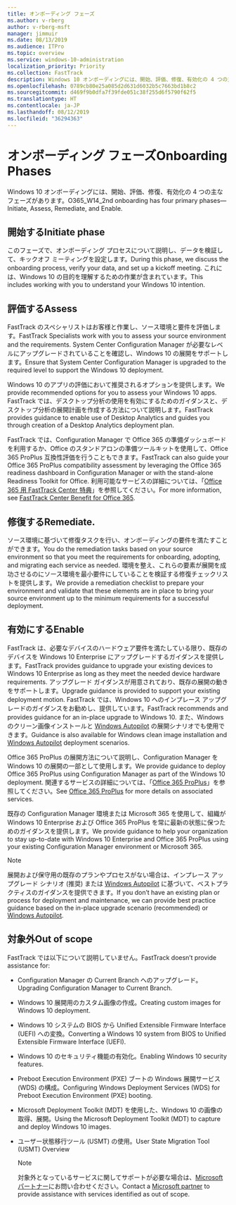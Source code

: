 ```yaml
---
title: オンボーディング フェーズ
ms.author: v-rberg
author: v-rberg-msft
manager: jimmuir
ms.date: 08/13/2019
ms.audience: ITPro
ms.topic: overview
ms.service: windows-10-administration
localization_priority: Priority
ms.collection: FastTrack
description: Windows 10 オンボーディングには、開始、評価、修復、有効化の 4 つの主なフェーズがあります。
ms.openlocfilehash: 0789cb80e25a085d2d631d6032b5c7663bd1b8c2
ms.sourcegitcommit: d469f9b0dfa7f39fde051c38f255d6f5790f62f5
ms.translationtype: HT
ms.contentlocale: ja-JP
ms.lasthandoff: 08/12/2019
ms.locfileid: "36294363"
---
```

# <a name="onboarding-phases"></a><span data-ttu-id="b8d65-103">オンボーディング フェーズ</span><span class="sxs-lookup"><span data-stu-id="b8d65-103">Onboarding Phases</span></span>

<span data-ttu-id="b8d65-104">Windows 10 オンボーディングには、開始、評価、修復、有効化の 4 つの主なフェーズがあります。</span><span class="sxs-lookup"><span data-stu-id="b8d65-104">O365_W14_2nd onboarding has four primary phases—Initiate, Assess, Remediate, and Enable.</span></span>

## <a name="initiate"></a><span data-ttu-id="b8d65-105">開始する</span><span class="sxs-lookup"><span data-stu-id="b8d65-105">Initiate phase</span></span>

<span data-ttu-id="b8d65-106">このフェーズで、オンボーディング プロセスについて説明し、データを検証して、キックオフ ミーティングを設定します。</span><span class="sxs-lookup"><span data-stu-id="b8d65-106">During this phase, we discuss the onboarding process, verify your data, and set up a kickoff meeting.</span></span> <span data-ttu-id="b8d65-107">これには、Windows 10 の目的を理解するための作業が含まれています。</span><span class="sxs-lookup"><span data-stu-id="b8d65-107">This includes working with you to understand your Windows 10 intention.</span></span>

## <a name="assess"></a><span data-ttu-id="b8d65-108">評価する</span><span class="sxs-lookup"><span data-stu-id="b8d65-108">Assess</span></span>

<span data-ttu-id="b8d65-109">FastTrack のスペシャリストはお客様と作業し、ソース環境と要件を評価します。</span><span class="sxs-lookup"><span data-stu-id="b8d65-109">FastTrack Specialists work with you to assess your source environment and the requirements.</span></span> <span data-ttu-id="b8d65-110">System Center Configuration Manager が必要なレベルにアップグレードされていることを確認し、Windows 10 の展開をサポートします。</span><span class="sxs-lookup"><span data-stu-id="b8d65-110">Ensure that System Center Configuration Manager is upgraded to the required level to support the Windows 10 deployment.</span></span> 

<span data-ttu-id="b8d65-111">Windows 10 のアプリの評価において推奨されるオプションを提供します。</span><span class="sxs-lookup"><span data-stu-id="b8d65-111">We provide recommended options for you to assess your Windows 10 apps.</span></span> <span data-ttu-id="b8d65-112">FastTrack では、デスクトップ分析の使用を有効にするためのガイダンスと、デスクトップ分析の展開計画を作成する方法について説明します。</span><span class="sxs-lookup"><span data-stu-id="b8d65-112">FastTrack provides guidance to enable use of Desktop Analytics and guides you through creation of a Desktop Analytics deployment plan.</span></span>

<span data-ttu-id="b8d65-113">FastTrack では、Configuration Manager で Office 365 の準備ダッシュボードを利用するか、Office のスタンドアロンの準備ツールキットを使用して、Office 365 ProPlus 互換性評価を行うこともできます。</span><span class="sxs-lookup"><span data-stu-id="b8d65-113">FastTrack can also guide your Office 365 ProPlus compatibility assessment by leveraging the Office 365 readiness dashboard in Configuration Manager or with the stand-alone Readiness Toolkit for Office.</span></span> <span data-ttu-id="b8d65-114">利用可能なサービスの詳細については、「[Office 365 用 FastTrack Center 特典](O365-fasttrack-benefit-for-office-365.md)」を参照してください。</span><span class="sxs-lookup"><span data-stu-id="b8d65-114">For more information, see [FastTrack Center Benefit for Office 365](O365-fasttrack-benefit-for-office-365.md).</span></span> 

## <a name="remediate"></a><span data-ttu-id="b8d65-115">修復する</span><span class="sxs-lookup"><span data-stu-id="b8d65-115">Remediate.</span></span>

<span data-ttu-id="b8d65-116">ソース環境に基づいて修復タスクを行い、オンボーディングの要件を満たすことができます。</span><span class="sxs-lookup"><span data-stu-id="b8d65-116">You do the remediation tasks based on your source environment so that you meet the requirements for onboarding, adopting, and migrating each service as needed.</span></span> <span data-ttu-id="b8d65-117">環境を整え、これらの要素が展開を成功させるのにソース環境を最小要件にしていることを検証する修復チェックリストを提供します。</span><span class="sxs-lookup"><span data-stu-id="b8d65-117">We provide a remediation checklist to prepare your environment and validate that these elements are in place to bring your source environment up to the minimum requirements for a successful deployment.</span></span> 

## <a name="enable"></a><span data-ttu-id="b8d65-118">有効にする</span><span class="sxs-lookup"><span data-stu-id="b8d65-118">Enable</span></span>

<span data-ttu-id="b8d65-119">FastTrack は、必要なデバイスのハードウェア要件を満たしている限り、既存のデバイスを Windows 10 Enterprise にアップグレードするガイダンスを提供します。</span><span class="sxs-lookup"><span data-stu-id="b8d65-119">FastTrack provides guidance to upgrade your existing devices to Windows 10 Enterprise as long as they meet the needed device hardware requirements.</span></span> <span data-ttu-id="b8d65-120">アップグレード ガイダンスが用意されており、既存の展開の動きをサポートします。</span><span class="sxs-lookup"><span data-stu-id="b8d65-120">Upgrade guidance is provided to support your existing deployment motion.</span></span> <span data-ttu-id="b8d65-121">FastTrack では、Windows 10 へのインプレース アップグレードのガイダンスをお勧めし、提供しています。</span><span class="sxs-lookup"><span data-stu-id="b8d65-121">FastTrack recommends and provides guidance for an in-place upgrade to Windows 10.</span></span> <span data-ttu-id="b8d65-122">また、Windows のクリーン画像インストールと [Windows Autopilot](EMS-onboarding-phases.md#windows-autopilot) の展開シナリオでも使用できます。</span><span class="sxs-lookup"><span data-stu-id="b8d65-122">Guidance is also available for Windows clean image installation and [Windows Autopilot](EMS-onboarding-phases.md#windows-autopilot) deployment scenarios.</span></span> 

<span data-ttu-id="b8d65-123">Office 365 ProPlus の展開方法について説明し、Configuration Manager を Windows 10 の展開の一部として使用します。</span><span class="sxs-lookup"><span data-stu-id="b8d65-123">We provide guidance to deploy Office 365 ProPlus using Configuration Manager as part of the Windows 10 deployment.</span></span> <span data-ttu-id="b8d65-124">関連するサービスの詳細については、「[Office 365 ProPlus](O365-onboarding-and-migration.md#office-365-proplus)」を参照してください。</span><span class="sxs-lookup"><span data-stu-id="b8d65-124">See [Office 365 ProPlus](O365-onboarding-and-migration.md#office-365-proplus) for more details on associated services.</span></span>

<span data-ttu-id="b8d65-125">既存の Configuration Manager 環境または Microsoft 365 を使用して、組織が Windows 10 Enterprise および Office 365 ProPlus を常に最新の状態に保つためのガイダンスを提供します。</span><span class="sxs-lookup"><span data-stu-id="b8d65-125">We provide guidance to help your organization to stay up-to-date with Windows 10 Enterprise and Office 365 ProPlus using your existing Configuration Manager environment or Microsoft 365.</span></span>

> [!NOTE]
> <span data-ttu-id="b8d65-126">展開および保守用の既存のプランやプロセスがない場合は、インプレース アップグレード シナリオ (推奨) または [Windows Autopilot](EMS-onboarding-phases.md#windows-autopilot) に基づいて、ベストプラクティスのガイダンスを提供できます。</span><span class="sxs-lookup"><span data-stu-id="b8d65-126">If you don’t have an existing plan or process for deployment and maintenance, we can provide best practice guidance based on the in-place upgrade scenario (recommended) or [Windows Autopilot](EMS-onboarding-phases.md#windows-autopilot).</span></span>

## <a name="out-of-scope"></a><span data-ttu-id="b8d65-127">対象外</span><span class="sxs-lookup"><span data-stu-id="b8d65-127">Out of scope</span></span>

<span data-ttu-id="b8d65-128">FastTrack では以下について説明していません。</span><span class="sxs-lookup"><span data-stu-id="b8d65-128">FastTrack doesn’t provide assistance for:</span></span>

- <span data-ttu-id="b8d65-129">Configuration Manager の Current Branch へのアップグレード。</span><span class="sxs-lookup"><span data-stu-id="b8d65-129">Upgrading Configuration Manager to Current Branch.</span></span>
- <span data-ttu-id="b8d65-130">Windows 10 展開用のカスタム画像の作成。</span><span class="sxs-lookup"><span data-stu-id="b8d65-130">Creating custom images for Windows 10 deployment.</span></span>
- <span data-ttu-id="b8d65-131">Windows 10 システムの BIOS から Unified Extensible Firmware Interface (UEFI) への変換。</span><span class="sxs-lookup"><span data-stu-id="b8d65-131">Converting a Windows 10 system from BIOS to Unified Extensible Firmware Interface (UEFI).</span></span>
- <span data-ttu-id="b8d65-132">Windows 10 のセキュリティ機能の有効化。</span><span class="sxs-lookup"><span data-stu-id="b8d65-132">Enabling Windows 10 security features.</span></span> 
- <span data-ttu-id="b8d65-133">Preboot Execution Environment (PXE) ブートの Windows 展開サービス (WDS) の構成。</span><span class="sxs-lookup"><span data-stu-id="b8d65-133">Configuring Windows Deployment Services (WDS) for Preboot Execution Environment (PXE) booting.</span></span>
- <span data-ttu-id="b8d65-134">Microsoft Deployment Toolkit (MDT) を使用した、Windows 10 の画像の取得、展開。</span><span class="sxs-lookup"><span data-stu-id="b8d65-134">Using the Microsoft Deployment Toolkit (MDT) to capture and deploy Windows 10 images.</span></span>
- <span data-ttu-id="b8d65-135">ユーザー状態移行ツール (USMT) の使用。</span><span class="sxs-lookup"><span data-stu-id="b8d65-135">User State Migration Tool (USMT) Overview</span></span>

  > [!NOTE]
  > <span data-ttu-id="b8d65-136">対象外となっているサービスに関してサポートが必要な場合は、[Microsoft パートナー](https://go.microsoft.com/fwlink/?linkid=2080150)にお問い合わせください。</span><span class="sxs-lookup"><span data-stu-id="b8d65-136">Contact a [Microsoft partner](https://go.microsoft.com/fwlink/?linkid=2080150) to provide assistance with services identified as out of scope.</span></span>

 